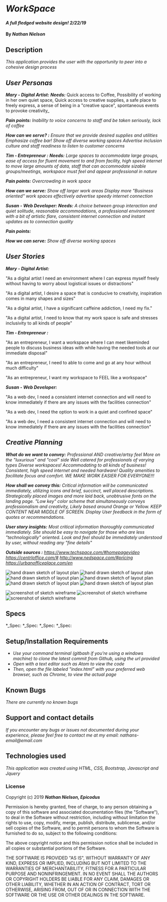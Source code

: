 # _WorkSpace_

#### _A full fledged website design! 2/22/19_

#### By _**Nathan Nielson**_

## Description

_This application provides the user with the opportunity to peer into a cohesive design process_



## _User Personas_
_**Mary - Digital Artist:**_
_**Needs:**_
Quick access to Coffee, Possibility of working in her own quiet space, Quick access to creative supplies, a safe place to freely express, a sense of being in a "creative space", spontaneous events to provoke creativity_

_**Pain points:**_
_Inability to voice concerns to staff and be taken seriously, lack of coffee_

_**How can we serve? :**_
_Ensure that we provide desired supplies and utilities_
_Emphasize coffee bar!_
_Show off diverse working spaces_
_Advertise inclusion culture and staff readiness to listen to customer concerns_

_**Tim - Entrepreneur :**_
_**Needs:**_
_Large spaces to accommodate large groups, ease of access for fluent movement to and from facility, high speed internet to
move large amounts of data, staff that can accommodate sizable groups/meetings, workspace must feel and appear professional in nature_

_**Pain points:**_
_Overcrowding in work space_


_**How can we serve:**_
_Show off larger work areas_
_Display more "Business oriented" work spaces_
_effectively advertise speedy internet connection_

_**Susan - Web Developer:**_
_**Needs:**_
_A choice between group interaction and quiet solitude, reasonable accommodations, a professional environment with a bit of artistic flare, consistent internet connection and instant updates as to connection quality_

_**Pain points:**_

_**How we can serve:**_
_Show off diverse working spaces_




## _User Stories_
_**Mary - Digital Artist:**_

 "As a digital artist I need an environment where I can express myself freely without having to worry about logistical issues or distractions"

"As a digital artist, I desire a space that is conducive to creativity, inspiration comes in many shapes and sizes"

"As a digital artist, I have a significant caffeine addiction, I need my fix."

"As a digital artist, I need to know that my work space is safe and stresses inclusivity to all kinds of people"

_**Tim - Entrepreneur :**_

"As an entrepreneur, I want a workspace where I can meet likeminded people to discuss business ideas with while having the needed tools at our immediate disposal"

"As an entrepreneur, I need to able to come and go at any hour without much difficulty"

"As an entrepreneur, I want my workspace to FEEL like a workspace"

_**Susan - Web Developer:**_

"As a web dev, I need a consistent internet connection and will need to know immediately if there are any issues with the facilities connection"

"As a web dev, I need the option to work in a quiet and confined space"

"As a web dev, I need a consistent internet connection and will need to know immediately if there are any issues with the facilities connection"






## _**Creative Planning**_
_**What do we want to convey:**_
_Professional AND creative/artsy feel_
_More on the "luxurious" and "cool" side_
_Well catered for professionals of varying types_
_Diverse workspaces! Accommodating to all kinds of business!_
_Consistent, high speed internet and needed hardware!_
_Quality amenities to facilitate focus and comfort._
_WE MAKE WORK EASIER FOR EVERYONE!!!_

_**How shall we convey this:**_
_Critical information will be communicated immediately, utilizing icons and brief, succinct, well placed descriptions._
_Strategically placed images and more laid back, unobtrusive fonts on the landing page._
_"Low key" color scheme that simultaneously conveys professionalism and creativity, Likely based around Orange or Yellow._
_KEEP CONTENT NEAR MIDDLE OF SCREEN._
_Display User feedback in the form of quotes or recommendations._

_**User story insights:**_
_Most critical information thoroughly communicated immediately._
_Site should be easy to navigate for those who are less "technologically" oriented._
_Look and feel should be immediately understood by user, without reading any "fine details"_


_**Outside sources :**_
_https://www.techspace.com/#homepagevideo_
_https://centrloffice.com/#_
_http://www.nedspace.com/#pricing_
_https://urbanofficeplace.com/en_

![hand drawn sketch of layout plan](landing-desktop.jpg)
![hand drawn sketch of layout plan](landing-mobile.jpg)
![hand drawn sketch of layout plan](landing-tablet.jpg)
![hand drawn sketch of layout plan](amen-desktop.jpg)
![hand drawn sketch of layout plan](subscription-desktop.jpg)
![hand drawn sketch of layout plan](contact-desktop.jpg)

![screenshot of sketch wireframe](landing-desktop-wire.PNG)
![screenshot of sketch wireframe](landing-tablet-wire.PNG)
![screenshot of sketch wireframe](landing-mobile-wire.PNG)


## Specs
*_Spec:
*_Spec:
*_Spec:
*_Spec:




## Setup/Installation Requirements

* _Use your command terminal (gitbash if you're using a windows machine) to clone the latest commit from Github, using the url provided_
* _Open with a text editor such as Atom to view the code_
* _Then, open the file labeled "index.html" with your preferred web browser, such as Chrome, to view the actual page_

## Known Bugs

_There are currently no known bugs_

## Support and contact details
_If you encounter any bugs or issues not documented during your experience, please feel free to contact me at my email: nathans-email@email.com_

## Technologies used

_This application was created using HTML, CSS, Bootstrap, Javascript and Jquery_

### License

Copyright (c) 2019 **_Nathan Nielson, Epicodus_**

Permission is hereby granted, free of charge, to any person obtaining a copy
of this software and associated documentation files (the "Software"), to deal
in the Software without restriction, including without limitation the rights
to use, copy, modify, merge, publish, distribute, sublicense, and/or sell
copies of the Software, and to permit persons to whom the Software is
furnished to do so, subject to the following conditions:

The above copyright notice and this permission notice shall be included in all
copies or substantial portions of the Software.

THE SOFTWARE IS PROVIDED "AS IS", WITHOUT WARRANTY OF ANY KIND, EXPRESS OR
IMPLIED, INCLUDING BUT NOT LIMITED TO THE WARRANTIES OF MERCHANTABILITY,
FITNESS FOR A PARTICULAR PURPOSE AND NONINFRINGEMENT. IN NO EVENT SHALL THE
AUTHORS OR COPYRIGHT HOLDERS BE LIABLE FOR ANY CLAIM, DAMAGES OR OTHER
LIABILITY, WHETHER IN AN ACTION OF CONTRACT, TORT OR OTHERWISE, ARISING FROM,
OUT OF OR IN CONNECTION WITH THE SOFTWARE OR THE USE OR OTHER DEALINGS IN THE
SOFTWARE.

